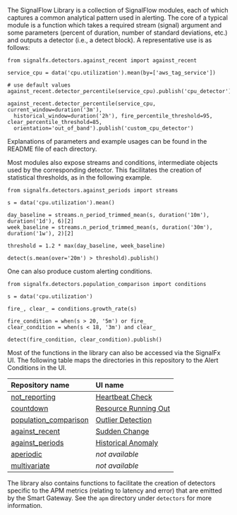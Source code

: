 The SignalFlow Library is a collection of SignalFlow modules, each of which captures a common analytical pattern used in alerting. The core of a typical module is a function which takes a required stream (signal) argument and some parameters (percent of duration, number of standard deviations, etc.) and outputs a detector (i.e., a detect block). A representative use is as follows:

~~~~~~~~~~~~~~~~~~~~
from signalfx.detectors.against_recent import against_recent

service_cpu = data('cpu.utilization').mean(by=['aws_tag_service'])

# use default values
against_recent.detector_percentile(service_cpu).publish('cpu_detector')

against_recent.detector_percentile(service_cpu, current_window=duration('3m'),
  historical_window=duration('2h'), fire_percentile_threshold=95, clear_percentile_threshold=85,
  orientation='out_of_band').publish('custom_cpu_detector')
~~~~~~~~~~~~~~~~~~~~

Explanations of parameters and example usages can be found in the README file of each directory.

Most modules also expose streams and conditions, intermediate objects used by the corresponding detector. This facilitates the creation of statistical thresholds, as in the following example.

~~~~~~~~~~~~~~~~~~~~
from signalfx.detectors.against_periods import streams

s = data('cpu.utilization').mean()

day_baseline = streams.n_period_trimmed_mean(s, duration('10m'), duration('1d'), 6)[2]
week_baseline = streams.n_period_trimmed_mean(s, duration('30m'), duration('1w'), 2)[2]

threshold = 1.2 * max(day_baseline, week_baseline)

detect(s.mean(over='20m') > threshold).publish()
~~~~~~~~~~~~~~~~~~~~

One can also produce custom alerting conditions.

~~~~~~~~~~~~~~~~~~~~
from signalfx.detectors.population_comparison import conditions

s = data('cpu.utilization')

fire_, clear_ = conditions.growth_rate(s)

fire_condition = when(s > 20, '5m') or fire_
clear_condition = when(s < 18, '3m') and clear_

detect(fire_condition, clear_condition).publish()
~~~~~~~~~~~~~~~~~~~~


Most of the functions in the library can also be accessed via the SignalFx UI. The following table maps the directories in this repository to the Alert Conditions in the UI.

|Repository name|UI name|
|:---|:---|
|[not_reporting](https://github.com/signalfx/signalflow-library/tree/master/library/signalfx/detectors/not_reporting)|[Heartbeat Check](https://docs.signalfx.com/en/latest/detect-alert/alert-condition-reference/heartbeat-check.html)|
|[countdown](https://github.com/signalfx/signalflow-library/tree/master/library/signalfx/detectors/countdown)|[Resource Running Out](https://docs.signalfx.com/en/latest/detect-alert/alert-condition-reference/resource-running-out.html)|
|[population_comparison](https://github.com/signalfx/signalflow-library/tree/master/library/signalfx/detectors/population_comparison)|[Outlier Detection](https://docs.signalfx.com/en/latest/detect-alert/alert-condition-reference/outlier-detection.html)|
|[against_recent](https://github.com/signalfx/signalflow-library/tree/master/library/signalfx/detectors/against_recent)|[Sudden Change](https://docs.signalfx.com/en/latest/detect-alert/alert-condition-reference/sudden-change.html)|
|[against_periods](https://github.com/signalfx/signalflow-library/tree/master/library/signalfx/detectors/against_periods)|[Historical Anomaly](https://docs.signalfx.com/en/latest/detect-alert/alert-condition-reference/hist-anomaly.html)|
|[aperiodic](https://github.com/signalfx/signalflow-library/tree/master/library/signalfx/detectors/aperiodic)|*not available*|
|[multivariate](https://github.com/signalfx/signalflow-library/tree/master/library/signalfx/detectors/multivariate)|*not available*|


The library also contains functions to facilitate the creation of detectors specific to the APM metrics (relating to latency and error) that are emitted by the Smart Gateway. See the `apm` directory under `detectors` for more information. 